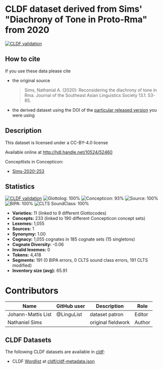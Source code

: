 # CLDF dataset derived from Sims' "Diachrony of Tone in Proto-Rma" from 2020

[![CLDF validation](https://github.com/lexibank/simsrma/workflows/CLDF-validation/badge.svg)](https://github.com/lexibank/simsrma/actions?query=workflow%3ACLDF-validation)

## How to cite

If you use these data please cite
- the original source
  > Sims, Nathanial A. (2020): Reconsidering the diachrony of tone in Rma. Journal of the Southeast Asian Linguistics Society 13.1. 53-85.
- the derived dataset using the DOI of the [particular released version](../../releases/) you were using

## Description


This dataset is licensed under a CC-BY-4.0 license

Available online at http://hdl.handle.net/10524/52460


Conceptlists in Concepticon:
- [Sims-2020-253](https://concepticon.clld.org/contributions/Sims-2020-253)
## Statistics


[![CLDF validation](https://github.com/lexibank/simsrma/workflows/CLDF-validation/badge.svg)](https://github.com/lexibank/simsrma/actions?query=workflow%3ACLDF-validation)
![Glottolog: 100%](https://img.shields.io/badge/Glottolog-100%25-brightgreen.svg "Glottolog: 100%")
![Concepticon: 93%](https://img.shields.io/badge/Concepticon-93%25-green.svg "Concepticon: 93%")
![Source: 100%](https://img.shields.io/badge/Source-100%25-brightgreen.svg "Source: 100%")
![BIPA: 100%](https://img.shields.io/badge/BIPA-100%25-brightgreen.svg "BIPA: 100%")
![CLTS SoundClass: 100%](https://img.shields.io/badge/CLTS%20SoundClass-100%25-brightgreen.svg "CLTS SoundClass: 100%")

- **Varieties:** 11 (linked to 9 different Glottocodes)
- **Concepts:** 233 (linked to 190 different Concepticon concept sets)
- **Lexemes:** 1,055
- **Sources:** 1
- **Synonymy:** 1.00
- **Cognacy:** 1,055 cognates in 185 cognate sets (15 singletons)
- **Cognate Diversity:** -0.06
- **Invalid lexemes:** 0
- **Tokens:** 4,418
- **Segments:** 191 (0 BIPA errors, 0 CLTS sound class errors, 191 CLTS modified)
- **Inventory size (avg):** 65.91

# Contributors

Name | GitHub user | Description | Role
--- | --- | --- | ---
Johann-Mattis List | @LinguList | dataset patron | Editor
Nathaniel Sims | | original fieldwork| Author




## CLDF Datasets

The following CLDF datasets are available in [cldf](cldf):

- CLDF [Wordlist](https://github.com/cldf/cldf/tree/master/modules/Wordlist) at [cldf/cldf-metadata.json](cldf/cldf-metadata.json)